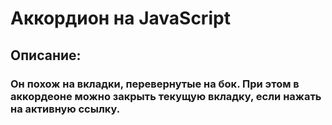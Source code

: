# Аккордион на JavaScript
## Описание:
### Он похож на вкладки, перевернутые на бок. При этом в аккордеоне можно закрыть текущую вкладку, если нажать на активную ссылку.
